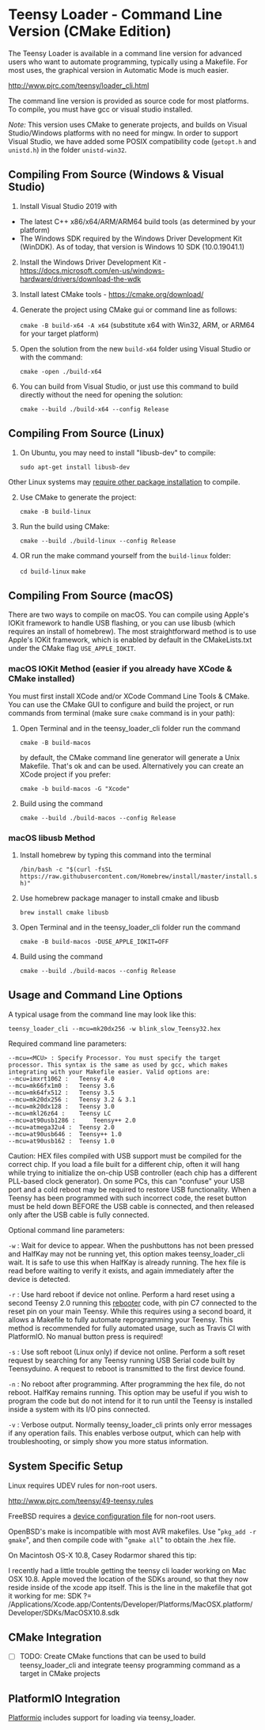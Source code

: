 # Teensy Loader - Command Line Version (CMake Edition) #

The Teensy Loader is available in a command line version for advanced users who want to automate programming, typically using a Makefile. For most uses, the graphical version in Automatic Mode is much easier. 

http://www.pjrc.com/teensy/loader_cli.html

The command line version is provided as source code for most platforms. To compile, you must have gcc or visual studio installed.

*Note:* This version uses CMake to generate projects, and builds on Visual Studio/Windows platforms with no need for mingw.  In order to support Visual Studio, we have added some POSIX compatibility code (`getopt.h` and `unistd.h`) in the folder `unistd-win32`.

## Compiling From Source (Windows & Visual Studio)

1. Install Visual Studio 2019 with
  - The latest C++ x86/x64/ARM/ARM64 build tools (as determined by your platform)
  - The Windows SDK required by the Windows Driver Development Kit (WinDDK).  As of today, that version is Windows 10 SDK (10.0.19041.1)
2. Install the Windows Driver Development Kit - https://docs.microsoft.com/en-us/windows-hardware/drivers/download-the-wdk
3. Install latest CMake tools - https://cmake.org/download/
4. Generate the project using CMake gui or command line as follows:
    
    `cmake -B build-x64 -A x64` (substitute x64 with Win32, ARM, or ARM64 for your target platform)
 
5. Open the solution from the new `build-x64` folder using Visual Studio or with the command:
  
    `cmake -open ./build-x64`
  
6. You can build from Visual Studio, or just use this command to build directly without the need for opening the solution:
  
    `cmake --build ./build-x64 --config Release`
  
## Compiling From Source (Linux)

1. On Ubuntu, you may need to install "libusb-dev" to compile:

    `sudo apt-get install libusb-dev`

Other Linux systems may [require other package installation](https://forum.pjrc.com/threads/40965-Linux-64bit-Arduino-1-6-13-Issues-starting-Teensy-Loader-and-libusb-0-1-so-4-error?p=127873&viewfull=1#post127873) to compile.

2. Use CMake to generate the project:

    `cmake -B build-linux`
  
3. Run the build using CMake:

    `cmake --build ./build-linux --config Release`
  
3. OR run the make command yourself from the `build-linux` folder:

    `cd build-linux`
    `make`
  
## Compiling From Source (macOS)

There are two ways to compile on macOS.  You can compile using Apple's IOKit framework to handle USB flashing, or you can use libusb (which requires an install of homebrew).  The most straightforward method is to use Apple's IOKit framework, which is enabled by default in the CMakeLists.txt under the CMake flag `USE_APPLE_IOKIT`.

### macOS IOKit Method (easier if you already have XCode & CMake installed)

You must first install XCode and/or XCode Command Line Tools & CMake.  You can use the CMake GUI to configure and build the project, or run commands from terminal (make sure `cmake` command is in your path):

1. Open Terminal and in the teensy_loader_cli folder run the command

    `cmake -B build-macos`
    
    by default, the CMake command line generator will generate a Unix Makefile.  That's ok and can be used.  Alternatively you can create an XCode project if you prefer:
    
    `cmake -b build-macos -G "Xcode"`
    
2. Build using the command

     `cmake --build ./build-macos --config Release`

### macOS libusb Method

1. Install homebrew by typing this command into the terminal

    `/bin/bash -c "$(curl -fsSL https://raw.githubusercontent.com/Homebrew/install/master/install.sh)"`
    
2. Use homebrew package manager to install cmake and libusb

   `brew install cmake libusb`
   
3. Open Terminal and in the teensy_loader_cli folder run the command
    
    `cmake -B build-macos -DUSE_APPLE_IOKIT=OFF`
    
4. Build using the command

     `cmake --build ./build-macos --config Release`

## Usage and Command Line Options

A typical usage from the command line may look like this:

`teensy_loader_cli --mcu=mk20dx256 -w blink_slow_Teensy32.hex`

Required command line parameters:

```
--mcu=<MCU> : Specify Processor. You must specify the target processor. This syntax is the same as used by gcc, which makes integrating with your Makefile easier. Valid options are:
--mcu=imxrt1062 : 	Teensy 4.0
--mcu=mk66fx1m0 : 	Teensy 3.6
--mcu=mk64fx512 : 	Teensy 3.5
--mcu=mk20dx256 : 	Teensy 3.2 & 3.1
--mcu=mk20dx128 : 	Teensy 3.0
--mcu=mkl26z64 : 	Teensy LC
--mcu=at90usb1286 : 	Teensy++ 2.0
--mcu=atmega32u4 : 	Teensy 2.0
--mcu=at90usb646 : 	Teensy++ 1.0
--mcu=at90usb162 : 	Teensy 1.0
```

Caution: HEX files compiled with USB support must be compiled for the correct chip. If you load a file built for a different chip, often it will hang while trying to initialize the on-chip USB controller (each chip has a different PLL-based clock generator). On some PCs, this can "confuse" your USB port and a cold reboot may be required to restore USB functionality. When a Teensy has been programmed with such incorrect code, the reset button must be held down BEFORE the USB cable is connected, and then released only after the USB cable is fully connected.

Optional command line parameters:

`-w` : Wait for device to appear. When the pushbuttons has not been pressed and HalfKay may not be running yet, this option makes teensy_loader_cli wait. It is safe to use this when HalfKay is already running. The hex file is read before waiting to verify it exists, and again immediately after the device is detected.

`-r` : Use hard reboot if device not online. Perform a hard reset using a second Teensy 2.0 running this [rebooter](rebootor) code, with pin C7 connected to the reset pin on your main Teensy. While this requires using a second board, it allows a Makefile to fully automate reprogramming your Teensy. This method is recommended for fully automated usage, such as Travis CI with PlatformIO. No manual button press is required!

`-s` : Use soft reboot (Linux only) if device not online. Perform a soft reset request by searching for any Teensy running USB Serial code built by Teensyduino. A request to reboot is transmitted to the first device found.

`-n` : No reboot after programming. After programming the hex file, do not reboot. HalfKay remains running. This option may be useful if you wish to program the code but do not intend for it to run until the Teensy is installed inside a system with its I/O pins connected.

`-v` : Verbose output. Normally teensy_loader_cli prints only error messages if any operation fails. This enables verbose output, which can help with troubleshooting, or simply show you more status information.

## System Specific Setup

Linux requires UDEV rules for non-root users.

http://www.pjrc.com/teensy/49-teensy.rules

FreeBSD requires a [device configuration file](freebsd-teensy.conf) for non-root users.

OpenBSD's make is incompatible with most AVR makefiles. Use "`pkg_add -r gmake`", and then compile code with "`gmake all`" to obtain the .hex file.

On Macintosh OS-X 10.8, Casey Rodarmor shared this tip:

I recently had a little trouble getting the teensy cli loader working on Mac OSX 10.8. Apple moved the location of the SDKs around, so that they now reside inside of the xcode app itself. This is the line in the makefile that got it working for me:
SDK ?= /Applications/Xcode.app/Contents/Developer/Platforms/MacOSX.platform/Developer/SDKs/MacOSX10.8.sdk

## CMake Integration

- [ ] TODO: Create CMake functions that can be used to build teensy_loader_cli and integrate teensy programming command as a target in CMake projects

## PlatformIO Integration

[Platformio](http://platformio.org) includes support for loading via teensy_loader.
